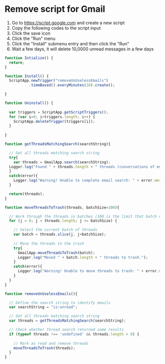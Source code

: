 # Remove script for Gmail

1. Go to https://script.google.com and create a new script
2. Copy the following codes to the script input
3. Click the save icon
4. Click the "Run" menu
5. Click the "Install" submenu entry and then click the "Run"
6. Wait a few days, it will delete 10,0000 unread messages in a few days

``` javascript
function Intialize() {
  return;
}

function Install() {
  ScriptApp.newTrigger("removeUnUselessEmails")
           .timeBased().everyMinutes(10).create();

}

function Uninstall() {
  
  var triggers = ScriptApp.getScriptTriggers();
  for (var i=0; i<triggers.length; i++) {
    ScriptApp.deleteTrigger(triggers[i]);
  }
  
}

function getThreadsMatchingSearch(searchString){

  // Get all threads matching search string
  try{
    var threads = GmailApp.search(searchString);
  Logger.log("Found " + threads.length + " threads (conversations of emails) matching search string (" + searchString + "). Note that size limited to 500.");
  }
  catch(error){
    Logger.log("Warning! Unable to complete email search: " + error.message);
  } 

  return(threads);
}

function moveThreadsToTrash(threads, batchSize=100){

  // Work through the threads in batches (100 is the limit that batch operations can work on)
  for (j = 0; j < threads.length; j += batchSize) {

    // Select the current batch of threads
    var batch = threads.slice(j, j+batchSize);
    
    // Move the threads to the trash
    try{
      GmailApp.moveThreadsToTrash(batch);
      Logger.log("Moved " + batch.length + " threads to trash.");
    }
    catch(error){
      Logger.log("Warning! Unable to move threads to trash: " + error.message);
    }    
  }
}

function removeUnUselessEmails(){

  // Define the search string to identify emails 
  var searchString = "is:unread";

  // Get all threads matching search string
  var threads = getThreadsMatchingSearch(searchString);

  // Check whether thread search returned some results
  if (typeof threads !== 'undefined' && threads.length > 0) {
    
    // Mark as read and remove threads
    moveThreadsToTrash(threads);
  }  
}
```
